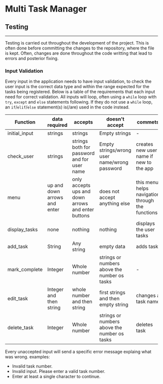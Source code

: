 # Multi Task Manager

## Testing
------

Testing is carried out throughout the development of the project. This is often done before committing the changes to the repository, where the file is kept. Often, changes are done throughout the code writting that lead to errors and posterior fixing.

### Input Validation
Every input in the application needs to have input validation, to check the user input is the correct data type and within the range expected for the tasks being registered. Below is a table of the requirements that each input need for correct validation. All inputs will loop, often using a `while` loop with `try`, `except` and `else` statements following. If they do not use a `while` loop, an `if`/`elif`/`else` statement(s) is(/are) used in the code instead. 

| Function | data required | accepts | doesn't accept | commets |
| --- | --- | --- | --- | --- |
| initial_input | strings | strings | Empty strings| - |
| check_user | strings | strings both for password and for user name | Empty strings/wrong user name/wrong password | creates new user name if new to the app |
| menu | up and down arrows and enter | only accepts ups and down arrows and enter buttons | does not accept anything else |  this menu helps navigation through the functions |
| display_tasks | none | nothing | nothing | displays the user tasks |
|  add_task | String | Any string | empty data | adds task |
|  mark_complete | Integer | Whole number | strings or numbers above the number os tasks | - |
|  edit_task | Integer and then string  | whole number and then string | first strings and then empty string | changes a task name |
|  delete_task | Integer | Whole number | strings or numbers above the number os tasks | deletes task |

Every unaccepted input will send a specific error message explaing what was wrong. examples:
 - Invalid task number.
 - Invalid input. Please enter a valid task number.
 - Enter at least a single character to continue.




